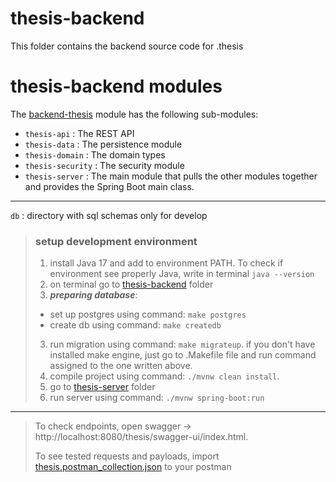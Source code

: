 # thesis-backend

This folder contains the backend source code for .thesis

# thesis-backend modules

The [backend-thesis](../README.md) module has the following sub-modules:

- `thesis-api` : The REST API
- `thesis-data` : The persistence module
- `thesis-domain` : The domain types
- `thesis-security` : The security module
- `thesis-server` : The main module that pulls the other modules together and provides the Spring Boot main class.

---

`db` : directory with sql schemas only for develop


>### setup development environment
>
>1. install Java 17 and add to environment PATH. To check if environment see properly Java, write in terminal `java --version`
>2. on terminal go to [thesis-backend](../thesis-backend) folder
>3. ***preparing database***:
>   - set up postgres using command: `make postgres`
>   - create db using command: `make createdb`
>   3. run migration using command: `make migrateup`. if you don't have installed make engine, just go to .Makefile file and run command assigned to the one written above.
>4. compile project using command: `./mvnw clean install`.
>5. go to [thesis-server](/thesis-server) folder
>6. run server using command: `./mvnw spring-boot:run `

---
>To check endpoints, open swagger -> http://localhost:8080/thesis/swagger-ui/index.html.
> 
>To see tested requests and payloads, import [thesis.postman_collection.json](thesis.postman_collection.json) to your postman